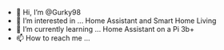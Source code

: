 - 👋 Hi, I’m @Gurky98
- 👀 I’m interested in ... Home Assistant and Smart Home Living 
- 🌱 I’m currently learning ... Home Assistant on a Pi 3b+
- 📫 How to reach me ...

<!---
Gurky98/Gurky98 is a ✨ special ✨ repository because its `README.md` (this file) appears on your GitHub profile.
You can click the Preview link to take a look at your changes.
--->
